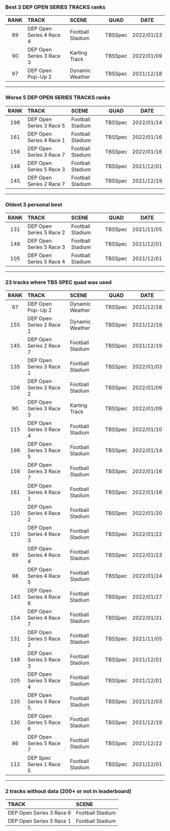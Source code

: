 ### Best 3 DEP OPEN SERIES TRACKS ranks
|RANK|TRACK|SCENE|QUAD|DATE|
|:---:|:---|:---|:---:|:---:|
|89|DEP Open Series 4 Race 4|Football Stadium|TBSSpec|2022/01/23|
|90|DEP Open Series 3 Race 3|Karting Track|TBSSpec|2022/01/09|
|97|DEP Open Pop-Up 2|Dynamic Weather|TBSSpec|2021/12/18|
---
### Worse 5 DEP OPEN SERIES TRACKS ranks
|RANK|TRACK|SCENE|QUAD|DATE|
|:---:|:---|:---|:---:|:---:|
|198|DEP Open Series 3 Race 5|Football Stadium|TBSSpec|2022/01/14|
|161|DEP Open Series 4 Race 1|Football Stadium|TBSSpec|2022/01/16|
|156|DEP Open Series 3 Race 7|Football Stadium|TBSSpec|2022/01/16|
|148|DEP Open Series 5 Race 3|Football Stadium|TBSSpec|2021/12/01|
|145|DEP Open Series 2 Race 7|Football Stadium|TBSSpec|2021/12/19|
---
### Oldest 3 personal best
|RANK|TRACK|SCENE|QUAD|DATE|
|:---:|:---|:---|:---:|:---:|
|131|DEP Open Series 5 Race 2|Football Stadium|TBSSpec|2021/11/05|
|148|DEP Open Series 5 Race 3|Football Stadium|TBSSpec|2021/12/01|
|105|DEP Open Series 5 Race 4|Football Stadium|TBSSpec|2021/12/01|
---
### 23 tracks where TBS SPEC quad was used
|RANK|TRACK|SCENE|QUAD|DATE|
|:---:|:---|:---|:---:|:---:|
|97|DEP Open Pop-Up 2|Dynamic Weather|TBSSpec|2021/12/18|
|155|DEP Open Series 2 Race 1|Dynamic Weather|TBSSpec|2021/12/19|
|145|DEP Open Series 2 Race 7|Football Stadium|TBSSpec|2021/12/19|
|135|DEP Open Series 3 Race 1|Football Stadium|TBSSpec|2022/01/03|
|106|DEP Open Series 3 Race 2|Football Stadium|TBSSpec|2022/01/09|
|90|DEP Open Series 3 Race 3|Karting Track|TBSSpec|2022/01/09|
|115|DEP Open Series 3 Race 4|Football Stadium|TBSSpec|2022/01/10|
|198|DEP Open Series 3 Race 5|Football Stadium|TBSSpec|2022/01/14|
|156|DEP Open Series 3 Race 7|Football Stadium|TBSSpec|2022/01/16|
|161|DEP Open Series 4 Race 1|Football Stadium|TBSSpec|2022/01/16|
|120|DEP Open Series 4 Race 2|Football Stadium|TBSSpec|2022/01/20|
|110|DEP Open Series 4 Race 3|Football Stadium|TBSSpec|2022/01/22|
|89|DEP Open Series 4 Race 4|Football Stadium|TBSSpec|2022/01/23|
|98|DEP Open Series 4 Race 5|Football Stadium|TBSSpec|2022/01/24|
|143|DEP Open Series 4 Race 6|Football Stadium|TBSSpec|2022/01/27|
|154|DEP Open Series 4 Race 7|Football Stadium|TBSSpec|2022/01/31|
|131|DEP Open Series 5 Race 2|Football Stadium|TBSSpec|2021/11/05|
|148|DEP Open Series 5 Race 3|Football Stadium|TBSSpec|2021/12/01|
|105|DEP Open Series 5 Race 4|Football Stadium|TBSSpec|2021/12/01|
|135|DEP Open Series 5 Race 5|Football Stadium|TBSSpec|2021/12/03|
|130|DEP Open Series 5 Race 6|Football Stadium|TBSSpec|2021/12/19|
|86|DEP Open Series 5 Race 7|Football Stadium|TBSSpec|2021/12/22|
|112|DEP Spec Series 1 Race 5|Football Stadium|TBSSpec|2021/12/01|
---
### 2 tracks without data (200+ or not in leaderboard)
|TRACK|SCENE|
|:---|:---|
|DEP Open Series 3 Race 6|Football Stadium|
|DEP Open Series 5 Race 1|Football Stadium|
